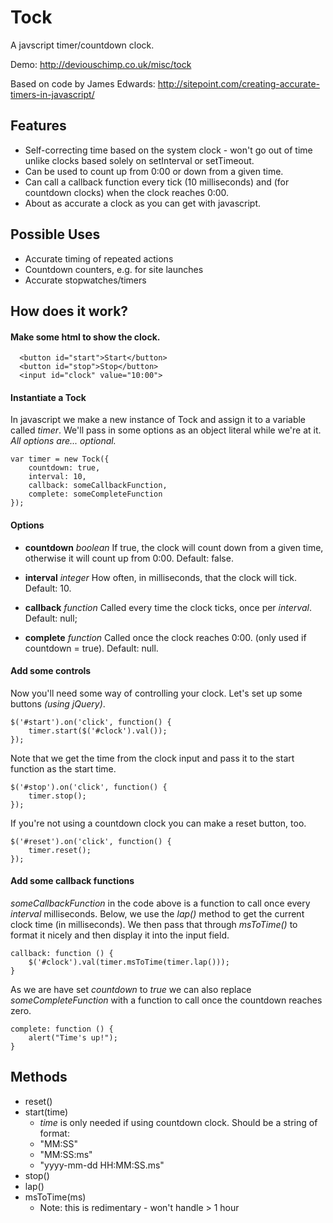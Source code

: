 # Tock #

A javscript timer/countdown clock. 

Demo: http://deviouschimp.co.uk/misc/tock

Based on code by James Edwards:
http://sitepoint.com/creating-accurate-timers-in-javascript/

## Features ##

* Self-correcting time based on the system clock - won't go out of time unlike clocks based solely on setInterval or setTimeout.
* Can be used to count up from 0:00 or down from a given time. 
* Can call a callback function every tick (10 milliseconds) and (for countdown clocks) when the clock reaches 0:00.
* About as accurate a clock as you can get with javascript.

## Possible Uses ##

 * Accurate timing of repeated actions
 * Countdown counters, e.g. for site launches
 * Accurate stopwatches/timers

## How does it work? ##

#### Make some html to show the clock. ####

      <button id="start">Start</button> 
      <button id="stop">Stop</button> 
      <input id="clock" value="10:00">

#### Instantiate a Tock ####

In javascript we make a new instance of Tock and assign it to a variable called *timer*. We'll pass in some options as an object literal while we're at it. *All options are... optional.*

    var timer = new Tock({
        countdown: true,
        interval: 10,
        callback: someCallbackFunction,
        complete: someCompleteFunction
    });

#### Options ####

  * **countdown** *boolean* If true, the clock will count down from a given time, otherwise it will count up from 0:00. Default: false.

  * **interval** *integer* How often, in milliseconds, that the clock will tick. Default: 10.

  * **callback** *function* Called every time the clock ticks, once per *interval*. Default: null;

  * **complete** *function* Called once the clock reaches 0:00. (only used if countdown = true). Default: null.

#### Add some controls ####

Now you'll need some way of controlling your clock. Let's set up some buttons *(using jQuery)*.

    $('#start').on('click', function() {
	    timer.start($('#clock').val());
	});

Note that we get the time from the clock input and pass it to the start function as the start time.

    $('#stop').on('click', function() {
	    timer.stop();
	});

If you're not using a countdown clock you can make a reset button, too.

    $('#reset').on('click', function() {
	    timer.reset();
	});


#### Add some callback functions ####

*someCallbackFunction* in the code above is a function to call once every *interval* milliseconds. Below, we use the *lap()* method to get the current clock time (in milliseconds). We then pass that through *msToTime()* to format it nicely and then display it into the input field.

    callback: function () {
        $('#clock').val(timer.msToTime(timer.lap()));
    }

As we are have set *countdown* to *true* we can also replace *someCompleteFunction* with a function to call once the countdown reaches zero.

    complete: function () {
        alert("Time's up!");
    }

## Methods ##

 * reset()
 * start(time)
   * *time* is only needed if using countdown clock.
      Should be a string of format:
   * "MM:SS"
   * "MM:SS:ms"
   * "yyyy-mm-dd HH:MM:SS.ms"
 * stop()
 * lap()
 * msToTime(ms)
   * Note: this is redimentary - won't handle > 1 hour